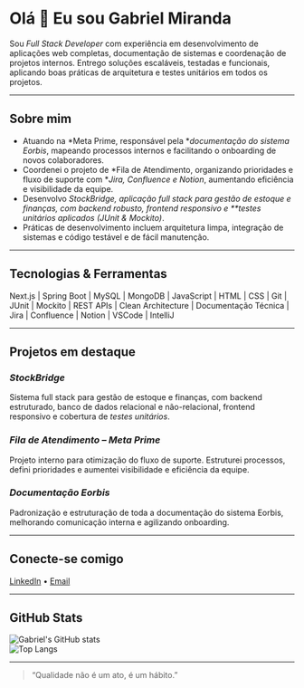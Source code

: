# Olá 👋 Eu sou Gabriel Miranda

Sou *Full Stack Developer* com experiência em desenvolvimento de aplicações web completas, documentação de sistemas e coordenação de projetos internos. Entrego soluções escaláveis, testadas e funcionais, aplicando boas práticas de arquitetura e testes unitários em todos os projetos.

---

## Sobre mim

- Atuando na *Meta Prime, responsável pela **documentação do sistema Eorbis*, mapeando processos internos e facilitando o onboarding de novos colaboradores.  
- Coordenei o projeto de *Fila de Atendimento, organizando prioridades e fluxo de suporte com **Jira, Confluence e Notion*, aumentando eficiência e visibilidade da equipe.  
- Desenvolvo *StockBridge, aplicação full stack para gestão de estoque e finanças, com backend robusto, frontend responsivo e **testes unitários aplicados (JUnit & Mockito)*.  
- Práticas de desenvolvimento incluem arquitetura limpa, integração de sistemas e código testável e de fácil manutenção.  

---

## Tecnologias & Ferramentas

Next.js | Spring Boot | MySQL | MongoDB | JavaScript | HTML | CSS | Git | JUnit | Mockito | REST APIs | Clean Architecture | Documentação Técnica | Jira | Confluence | Notion | VSCode | IntelliJ

---

## Projetos em destaque

### *StockBridge*
Sistema full stack para gestão de estoque e finanças, com backend estruturado, banco de dados relacional e não-relacional, frontend responsivo e cobertura de *testes unitários*.

### *Fila de Atendimento – Meta Prime*
Projeto interno para otimização do fluxo de suporte. Estruturei processos, defini prioridades e aumentei visibilidade e eficiência da equipe.

### *Documentação Eorbis*
Padronização e estruturação de toda a documentação do sistema Eorbis, melhorando comunicação interna e agilizando onboarding.

---

## Conecte-se comigo

[LinkedIn](https://linkedin.com/in/seu-link) • [Email](mailto:seuemail@gmail.com)

---

## GitHub Stats

![Gabriel's GitHub stats](https://github-readme-stats.vercel.app/api?username=SeuUserGitHub&show_icons=true&theme=tokyonight)  
![Top Langs](https://github-readme-stats.vercel.app/api/top-langs/?username=SeuUserGitHub&layout=compact&theme=tokyonight)

---

> “Qualidade não é um ato, é um hábito.”
